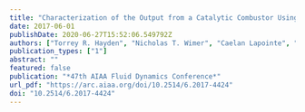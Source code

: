 ```yaml
---
title: "Characterization of the Output from a Catalytic Combustor Using Wavelength Modulation Spectroscopy"
date: 2017-06-01
publishDate: 2020-06-27T15:52:06.549792Z
authors: ["Torrey R. Hayden", "Nicholas T. Wimer", "Caelan Lapointe", "Jason D. Christopher", "Amanda Makowiecki", "Peter E. Hamlington", "Gregory B. Rieker"]
publication_types: ["1"]
abstract: ""
featured: false
publication: "*47th AIAA Fluid Dynamics Conference*"
url_pdf: "https://arc.aiaa.org/doi/10.2514/6.2017-4424"
doi: "10.2514/6.2017-4424"
---
```


